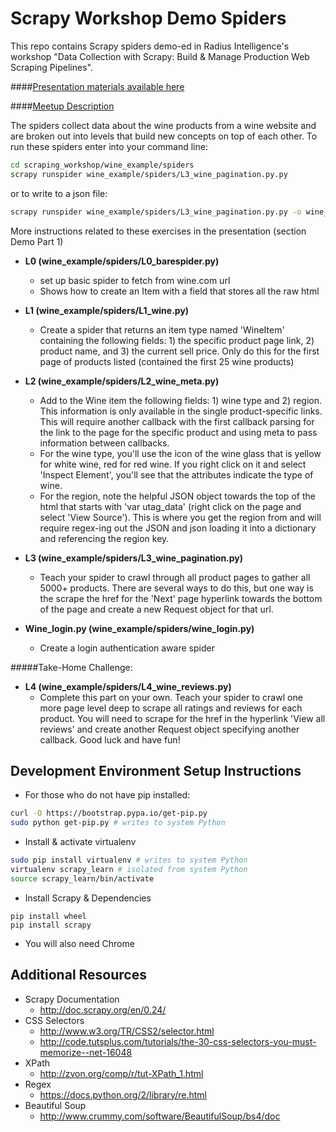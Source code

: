 Scrapy Workshop Demo Spiders
============================

This repo contains Scrapy spiders demo-ed in Radius Intelligence's workshop "Data Collection with Scrapy: Build & Manage Production Web Scraping Pipelines".

####[Presentation materials available here](https://docs.google.com/a/radius.com/presentation/d/1QUbdzaI7fRwY1lspgCPnZ5as-NAZzBjYEsuyKrOIBlM/view)

####[Meetup Description](http://www.meetup.com/Women-in-Data-Science-San-Francisco/events/210430882/)

The spiders collect data about the wine products from a wine website and are broken out into levels that build new concepts on top of each other. To run these spiders enter into your command line:

```sh
cd scraping_workshop/wine_example/spiders
scrapy runspider wine_example/spiders/L3_wine_pagination.py.py
```

or to write to a json file:
```sh
scrapy runspider wine_example/spiders/L3_wine_pagination.py.py -o wine_data.json
```
More instructions related to these exercises in the presentation (section Demo Part 1)

* __L0 (wine_example/spiders/L0_barespider.py)__
    * set up basic spider to fetch from wine&#x2E;com url
    * Shows how to create an Item with a field that stores all the raw html


* __L1 (wine_example/spiders/L1_wine.py)__
    * Create a spider that returns an item type named 'WineItem' containing the following fields: 1) the specific product page link, 2) product name, and 3) the current sell price. Only do this for the first page of products listed (contained the first 25 wine products)


* __L2 (wine_example/spiders/L2_wine_meta.py)__
    * Add to the Wine item the following fields: 1) wine type and 2) region. This information is only available in the single product-specific links. This will require another callback with the first callback parsing for the link to the page for the specific product and using meta to pass information between callbacks.
    * For the wine type, you'll use the icon of the wine glass that is yellow for white wine, red for red wine. If you right click on it and select 'Inspect Element', you'll see that the attributes indicate the type of wine.
    * For the region, note the helpful JSON object towards the top of the html that starts with 'var utag_data' (right click on the page and select 'View Source'). This is where you get the region from and will require regex-ing out the JSON and json loading it into a dictionary and referencing the region key.


* __L3 (wine_example/spiders/L3_wine_pagination.py)__
    * Teach your spider to crawl through all product pages to gather all 5000+ products. There are several ways to do this, but one way is the scrape the href for the 'Next' page hyperlink towards the bottom of the page and create a new Request object for that url.


* __Wine_login.py (wine_example/spiders/wine_login.py)__
    * Create a login authentication aware spider



#####Take-Home Challenge:
* __L4 (wine_example/spiders/L4_wine_reviews.py)__
    * Complete this part on your own. Teach your spider to crawl one more page level deep to scrape all ratings and reviews for each product. You will need to scrape for the href in the hyperlink 'View all reviews' and create another Request object specifying another callback. Good luck and have fun!



Development Environment Setup Instructions
------------------------------------------

* For those who do not have pip installed:
```sh
curl -O https://bootstrap.pypa.io/get-pip.py
sudo python get-pip.py # writes to system Python
```

* Install & activate virtualenv
```sh
sudo pip install virtualenv # writes to system Python
virtualenv scrapy_learn # isolated from system Python
source scrapy_learn/bin/activate
```

* Install Scrapy & Dependencies
```
pip install wheel
pip install scrapy
```

* You will also need Chrome

Additional Resources
--------------------

* Scrapy Documentation
    * http://doc.scrapy.org/en/0.24/
* CSS Selectors
    * http://www.w3.org/TR/CSS2/selector.html
    * http://code.tutsplus.com/tutorials/the-30-css-selectors-you-must-memorize--net-16048
* XPath
    * http://zvon.org/comp/r/tut-XPath_1.html
* Regex
    * https://docs.python.org/2/library/re.html
* Beautiful Soup
    * http://www.crummy.com/software/BeautifulSoup/bs4/doc
